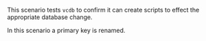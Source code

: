 This scenario tests `vcdb` to confirm it can create scripts to effect the appropriate database change.

In this scenario a primary key is renamed.